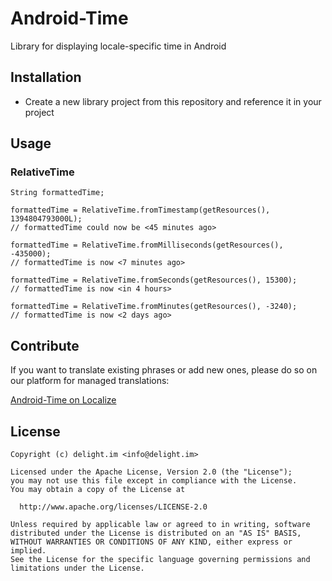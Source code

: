 # Android-Time

Library for displaying locale-specific time in Android

## Installation

 * Create a new library project from this repository and reference it in your project

## Usage

### RelativeTime

```
String formattedTime;

formattedTime = RelativeTime.fromTimestamp(getResources(), 1394804793000L);
// formattedTime could now be <45 minutes ago>

formattedTime = RelativeTime.fromMilliseconds(getResources(), -435000);
// formattedTime is now <7 minutes ago>

formattedTime = RelativeTime.fromSeconds(getResources(), 15300);
// formattedTime is now <in 4 hours>

formattedTime = RelativeTime.fromMinutes(getResources(), -3240);
// formattedTime is now <2 days ago>
```

## Contribute

If you want to translate existing phrases or add new ones, please do so on our platform for managed translations:

[Android-Time on Localize](http://www.localize.im/v/3p)

## License

```
Copyright (c) delight.im <info@delight.im>

Licensed under the Apache License, Version 2.0 (the "License");
you may not use this file except in compliance with the License.
You may obtain a copy of the License at

  http://www.apache.org/licenses/LICENSE-2.0

Unless required by applicable law or agreed to in writing, software
distributed under the License is distributed on an "AS IS" BASIS,
WITHOUT WARRANTIES OR CONDITIONS OF ANY KIND, either express or implied.
See the License for the specific language governing permissions and
limitations under the License.
```
